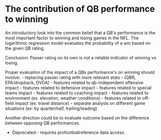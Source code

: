 # The contribution of QB performance to winning

An introductory look into the common belief that a QB's performance is the most important factor to winning and losing games in the NFL.
The logarithmic regression model evaluates the probability of a win based on the given QB rating.

Conclusion: Passer rating on its own is not a reliable indicator of winning vs losing.  

Proper evaluation of the impact of a QBs performance's on winning should involve: 
    - replacing passer rating with more relevant stats
        - (QBR, EPA/dropback, DVOA)
    - features related to qb-independent offensive impact
    - features related to defensive impact
    - features related to special teams impact
    - features related to coaching impact
    - features related to environment (ex. elevation, weather conditions)
    - features related to off-field impact (ex. travel distance)
    - separate analysis on different game situations (ex: by quarter/half, trailing/leading)  
    
Another direction could be to evaluate outcome based on the difference between opposing QB performances.  


* Deprecated - requires profootballreference data access. 
